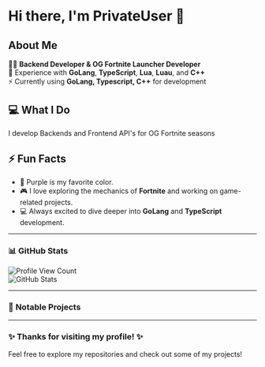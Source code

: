 # Hi there, I'm **PrivateUser** 👋

## About Me

👨‍💻 **Backend Developer & OG Fortnite Launcher Developer**   
🔧 Experience with **GoLang**, **TypeScript**, **Lua**, **Luau**, and **C++**  
⚡ Currently using **GoLang, Typescript, C++** for development

## 💻 What I Do
I develop Backends and Frontend API's for OG Fortnite seasons

## ⚡ Fun Facts
- 💜 Purple is my favorite color.
- 🎮 I love exploring the mechanics of **Fortnite** and working on game-related projects.
- 💻 Always excited to dive deeper into **GoLang** and **TypeScript** development.

---

### 📊 **GitHub Stats**

![Profile View Count](https://komarev.com/ghpvc/?username=PrivateUserSource&color=blue)  
![GitHub Stats](https://github-readme-stats.vercel.app/api?username=PrivateUserSource&show_icons=true&theme=radical)

---

### 📂 **Notable Projects**

---

### ✨ **Thanks for visiting my profile!** ✨
Feel free to explore my repositories and check out some of my projects!
